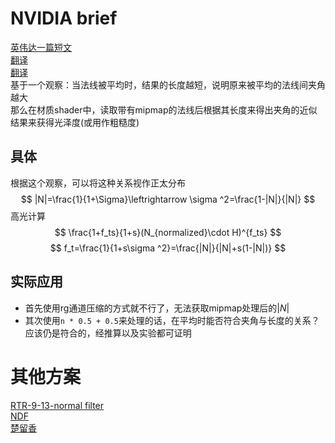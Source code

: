 # NVIDIA brief
[英伟达一篇短文](https://developer.download.nvidia.com/whitepapers/2006/Mipmapping_Normal_Maps.pdf)  
[翻译](https://www.jianshu.com/p/efabea28ed1a)  
[翻译](https://blog.csdn.net/toughbro/article/details/39248549)  
基于一个观察：当法线被平均时，结果的长度越短，说明原来被平均的法线间夹角越大  
那么在材质shader中，读取带有mipmap的法线后根据其长度来得出夹角的近似结果来获得光泽度(或用作粗糙度)  
## 具体
根据这个观察，可以将这种关系视作正太分布  
$$
|N|=\frac{1}{1+\Sigma}\leftrightarrow \sigma ^2=\frac{1-|N|}{|N|}
$$
高光计算  
$$
\frac{1+f_ts}{1+s}(N_{normalized}\cdot H)^{f_ts}
$$
$$
f_t=\frac{1}{1+s\sigma ^2}=\frac{|N|}{|N|+s(1-|N|)}
$$
## 实际应用
* 首先使用rg通道压缩的方式就不行了，无法获取mipmap处理后的$|N|$  
* 其次使用`n * 0.5 + 0.5`来处理的话，在平均时能否符合夹角与长度的关系？  
应该仍是符合的，经推算以及实验都可证明
# 其他方案
[RTR-9-13-normal filter](https://gunay-pi.com/chapter-9-physically-based-shading/13/)  
[NDF](https://zhuanlan.zhihu.com/p/69380665)  
[楚留香](https://zhuanlan.zhihu.com/p/35369939)